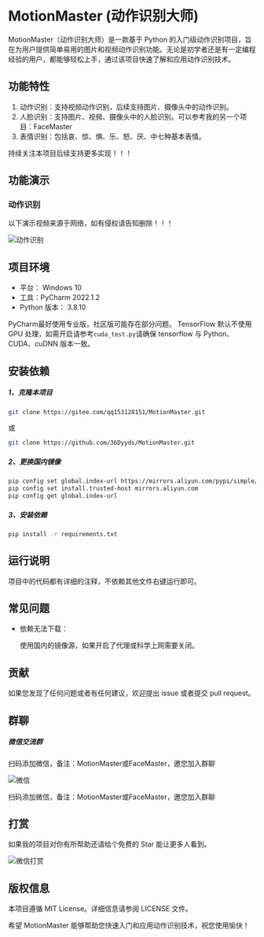 # MotionMaster (动作识别大师)

MotionMaster（动作识别大师）是一款基于 Python 的入门级动作识别项目，旨在为用户提供简单易用的图片和视频动作识别功能。无论是初学者还是有一定编程经验的用户，都能够轻松上手，通过该项目快速了解和应用动作识别技术。

## 功能特性

1. 动作识别：支持视频动作识别，后续支持图片、摄像头中的动作识别。
2. 人脸识别：支持图片、视频、摄像头中的人脸识别。可以参考我的另一个项目：FaceMaster
3. 表情识别：包括哀、惊、惧、乐、怒、厌、中七种基本表情。

持续关注本项目后续支持更多实现！！！

## 功能演示

### 动作识别

以下演示视频来源于网络，如有侵权请告知删除！！！

![动作识别](/qq153128151/MotionMaster/raw/master/output/test/test_zip.jpg)

## 项目环境

- 平台： Windows 10
- 工具：PyCharm 2022.1.2
- Python 版本： 3.8.10

PyCharm最好使用专业版，社区版可能存在部分问题。
TensorFlow 默认不使用 GPU 处理，如需开启请参考`cuda_test.py`请确保 tensorflow 与 Python、CUDA、cuDNN 版本一致。

## 安装依赖

##### 1、克隆本项目

```bash
git clone https://gitee.com/qq153128151/MotionMaster.git
```

或

```bash
git clone https://github.com/36Dyyds/MotionMaster.git
```

##### 2、更换国内镜像

```bash
pip config set global.index-url https://mirrors.aliyun.com/pypi/simple/
pip config set install.trusted-host mirrors.aliyun.com
pip config get global.index-url
```

##### 3、安装依赖

```bash
pip install -r requirements.txt
```

## 运行说明

项目中的代码都有详细的注释，不依赖其他文件右键运行即可。

## 常见问题

- 依赖无法下载：

  使用国内的镜像源，如果开启了代理或科学上网需要关闭。

## 贡献

如果您发现了任何问题或者有任何建议，欢迎提出 issue 或者提交 pull request。

## 群聊

##### 微信交流群

扫码添加微信，备注：MotionMaster或FaceMaster，邀您加入群聊

![微信](https://gitee.com/qq153128151/FaceMaster/raw/master/images/wx.png)

扫码添加微信，备注：MotionMaster或FaceMaster，邀您加入群聊

## 打赏

如果我的项目对你有所帮助还请给个免费的 Star 能让更多人看到。

![微信打赏](https://gitee.com/qq153128151/FaceMaster/raw/master/images/reward.png)

## 版权信息

本项目遵循 MIT License。详细信息请参阅 LICENSE 文件。

希望 MotionMaster 能够帮助您快速入门和应用动作识别技术，祝您使用愉快！